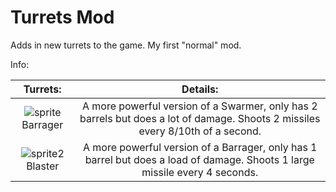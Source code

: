# Turrets Mod

Adds in new turrets to the game.
My first "normal" mod.



Info:

|Turrets:|Details:|
|:------:|:------:|
![sprite](https://github.com/SMOLKEYS/turrets-mod/blob/master/sprites/blocks/turrets/barrager.png)Barrager|A more powerful version of a Swarmer, only has 2 barrels but does a lot of damage. Shoots 2 missiles every 8/10th of a second.
![sprite2](https://github.com/SMOLKEYS/turrets-mod/blob/master/sprites/blocks/turrets/blaster.png)Blaster|A more powerful version of a Barrager, only has 1 barrel but does a load of damage. Shoots 1 large missile every 4 seconds.
